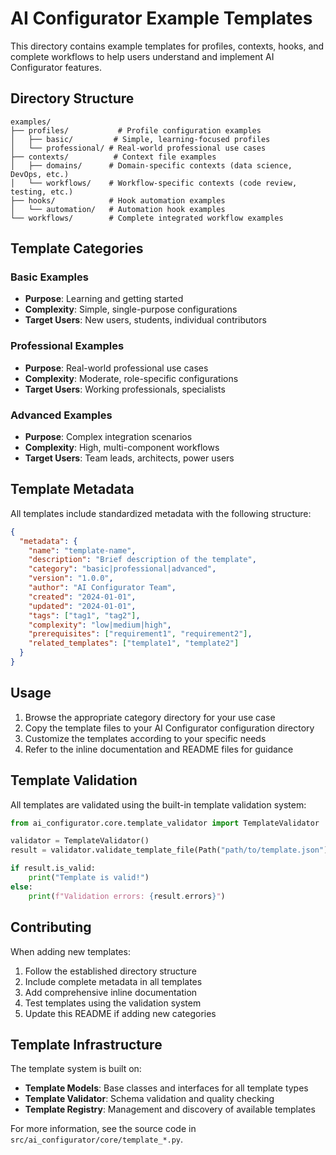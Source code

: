 # AI Configurator Example Templates

This directory contains example templates for profiles, contexts, hooks, and complete workflows to help users understand and implement AI Configurator features.

## Directory Structure

```
examples/
├── profiles/           # Profile configuration examples
│   ├── basic/         # Simple, learning-focused profiles
│   └── professional/ # Real-world professional use cases
├── contexts/          # Context file examples
│   ├── domains/      # Domain-specific contexts (data science, DevOps, etc.)
│   └── workflows/    # Workflow-specific contexts (code review, testing, etc.)
├── hooks/            # Hook automation examples
│   └── automation/   # Automation hook examples
└── workflows/        # Complete integrated workflow examples
```

## Template Categories

### Basic Examples

- **Purpose**: Learning and getting started
- **Complexity**: Simple, single-purpose configurations
- **Target Users**: New users, students, individual contributors

### Professional Examples

- **Purpose**: Real-world professional use cases
- **Complexity**: Moderate, role-specific configurations
- **Target Users**: Working professionals, specialists

### Advanced Examples

- **Purpose**: Complex integration scenarios
- **Complexity**: High, multi-component workflows
- **Target Users**: Team leads, architects, power users

## Template Metadata

All templates include standardized metadata with the following structure:

```json
{
  "metadata": {
    "name": "template-name",
    "description": "Brief description of the template",
    "category": "basic|professional|advanced",
    "version": "1.0.0",
    "author": "AI Configurator Team",
    "created": "2024-01-01",
    "updated": "2024-01-01",
    "tags": ["tag1", "tag2"],
    "complexity": "low|medium|high",
    "prerequisites": ["requirement1", "requirement2"],
    "related_templates": ["template1", "template2"]
  }
}
```

## Usage

1. Browse the appropriate category directory for your use case
2. Copy the template files to your AI Configurator configuration directory
3. Customize the templates according to your specific needs
4. Refer to the inline documentation and README files for guidance

## Template Validation

All templates are validated using the built-in template validation system:

```python
from ai_configurator.core.template_validator import TemplateValidator

validator = TemplateValidator()
result = validator.validate_template_file(Path("path/to/template.json"))

if result.is_valid:
    print("Template is valid!")
else:
    print(f"Validation errors: {result.errors}")
```

## Contributing

When adding new templates:

1. Follow the established directory structure
2. Include complete metadata in all templates
3. Add comprehensive inline documentation
4. Test templates using the validation system
5. Update this README if adding new categories

## Template Infrastructure

The template system is built on:

- **Template Models**: Base classes and interfaces for all template types
- **Template Validator**: Schema validation and quality checking
- **Template Registry**: Management and discovery of available templates

For more information, see the source code in `src/ai_configurator/core/template_*.py`.
